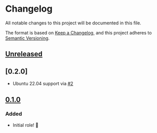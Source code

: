 # Changelog

All notable changes to this project will be documented in this file.

The format is based on [Keep a Changelog](https://keepachangelog.com/en/1.0.0/),
and this project adheres to [Semantic Versioning](https://semver.org/spec/v2.0.0.html).

## [Unreleased]

## [0.2.0]

- Ubuntu 22.04 support via [#2](https://github.com/iancleary/ansible-role-caddy/pull/2)

## [0.1.0]

### Added

- Initial role! 🚀

[Unreleased]: https://github.com/iancleary/ansible-role-caddy/compare/v0.1.0...HEAD
[0.1.0]: https://github.com/iancleary/ansible-role-caddy/releases/tag/v0.1.0
